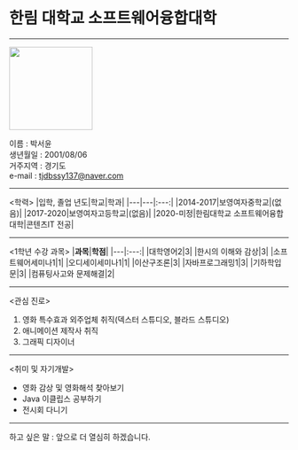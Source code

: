 # 한림 대학교 소프트웨어융합대학
---

<img src=https://user-images.githubusercontent.com/65931605/84516347-a652a880-ad08-11ea-9d86-f28203b2094f.jpg hegiht=200 width=150>

이름 : 박서윤   
생년월일 : 2001/08/06     
거주지역 : 경기도  
e-mail : tjdbssy137@naver.com

---

<학력>
|입학, 졸업 년도|학교|학과|
|---|---|:---:|
|2014-2017|보영여자중학교|(없음)|
|2017-2020|보영여자고등학교|(없음)|
|2020-미정|한림대학교 소프트웨어융합대학|콘텐츠IT 전공|

---

<1학년 수강 과목>
|**과목**|**학점**|
|---|:---:|
|대학영어2|3|
|한시의 이해와 감상|3|
|소프트웨어세미나1|1|
|오디세이세미나1|1|
|이산구조론|3|
|자바프로그래밍1|3|
|기하학입문|3|
|컴퓨팅사고와 문제해결|2|

---

<관심 진로> 
1. 영화 특수효과 외주업체 취직(덱스터 스튜디오, 블라드 스튜디오)
2. 애니메이션 제작사 취직
3. 그래픽 디자이너

---

<취미 및 자기개발>
* 영화 감상 및 영화해석 찾아보기
* Java 이클립스 공부하기
* 전시회 다니기

---

하고 싶은 말 : 앞으로 더 열심히 하겠습니다.
